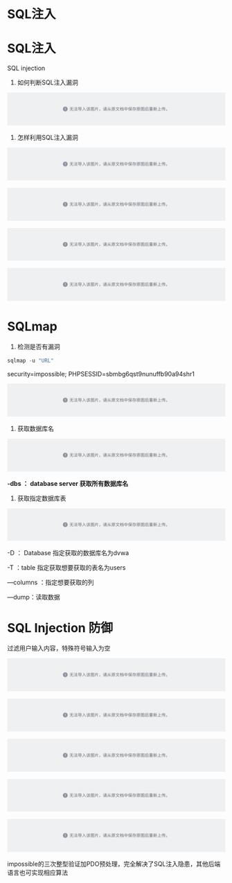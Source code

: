 # SQL注入 

# SQL注入

SQL injection

1. 如何判断SQL注入漏洞

![](assets/HNVvbZmM2osFUyxfui2cdfshnDs.png)

1. 怎样利用SQL注入漏洞

![](assets/FsAwbPQU4oUhyFxdtUVcKFQ8nsb.png)

![](assets/Gh1abcBlioUpywx7TwccpPkfnLc.png)

![](assets/G6Knbws80oNNAEx3VpdcjTKxnzc.png)

![](assets/B775b7xKYoyjcLxAA7NcSfPRnJg.png)

# SQLmap

1. 检测是否有漏洞


```JavaScript
sqlmap -u "URL" 
```

security=impossible; PHPSESSID=sbmbg6qst9nunuffb90a94shr1

![](assets/QkKHbyOo7ofbf2xGIWQcNmn1nzd.png)

1. 获取数据库名

![](assets/CVBeb88FJotIljxn3oFczt6PnOo.png)

**-dbs ： database server 获取所有数据库名**

1. 获取指定数据库表

![](assets/TavnbiSC7oUEuzxX2Cect3IsnZZ.png)

-D ： Database 指定获取的数据库名为dvwa

-T ：table 指定获取想要获取的表名为users

—columns ：指定想要获取的列

—dump：读取数据

# SQL Injection 防御

过滤用户输入内容，特殊符号输入为空

![](assets/EB7yb2KbwoPDM8xWthLcU1N5nWd.png)

![](assets/HiszbG4eqoQsvfxgJo0cOE3anog.png)

![](assets/OOWBbg7pfoQ98wxnnYnceTNpn5f.png)

![](assets/Lyk0b61EYo3anwxCNu5cQyq8nab.png)

![](assets/Mw0TbB44XoUGa6xy1P7cYHE6nDg.png)

impossible的三次整型验证加PDO预处理，完全解决了SQL注入隐患，其他后端语言也可实现相应算法

